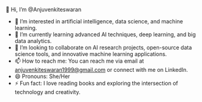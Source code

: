 👋 Hi, I’m @Anjuvenkiteswaran
- 👀 I’m interested in artificial intelligence, data science, and machine learning.
- 🌱 I’m currently learning advanced AI techniques, deep learning, and big data analytics.
- 💞️ I’m looking to collaborate on AI research projects, open-source data science tools, and innovative machine learning applications.
- 📫 How to reach me: You can reach me via email at anjuvenkiteswaran1999@gmail.com or connect with me on LinkedIn.
- 😄 Pronouns: She/Her
- ⚡ Fun fact: I love reading books and exploring the intersection of technology and creativity.
<!---
Anjuvenkiteswaran/Anjuvenkiteswaran is a ✨ special ✨ repository because its `README.md` (this file) appears on your GitHub profile.
You can click the Preview link to take a look at your changes.
--->
